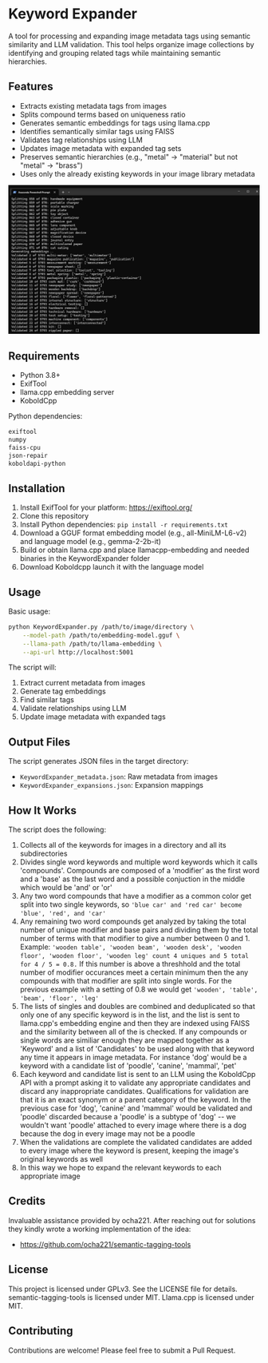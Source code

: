 # Keyword Expander

A tool for processing and expanding image metadata tags using semantic similarity and LLM validation. This tool helps organize image collections by identifying and grouping related tags while maintaining semantic hierarchies.

## Features

- Extracts existing metadata tags from images
- Splits compound terms based on uniqueness ratio
- Generates semantic embeddings for tags using llama.cpp
- Identifies semantically similar tags using FAISS
- Validates tag relationships using LLM
- Updates image metadata with expanded tag sets
- Preserves semantic hierarchies (e.g., "metal" -> "material" but not "metal" -> "brass")
- Uses only the already existing keywords in your image library metadata

![Screenshot](keywordexpander.jpg)

## Requirements

- Python 3.8+
- ExifTool
- llama.cpp embedding server
- KoboldCpp

Python dependencies:
```
exiftool
numpy
faiss-cpu
json-repair
koboldapi-python
```

## Installation

1. Install ExifTool for your platform: https://exiftool.org/
2. Clone this repository
3. Install Python dependencies: `pip install -r requirements.txt`
4. Download a GGUF format embedding model (e.g., all-MiniLM-L6-v2) and language model (e.g., gemma-2-2b-it)
5. Build or obtain llama.cpp and place llamacpp-embedding and needed binaries in the KeywordExpander folder
6. Download Koboldcpp launch it with the language model
   

## Usage

Basic usage:
```bash
python KeywordExpander.py /path/to/image/directory \
    --model-path /path/to/embedding-model.gguf \
    --llama-path /path/to/llama-embedding \
    --api-url http://localhost:5001
```

The script will:
1. Extract current metadata from images
2. Generate tag embeddings
3. Find similar tags
4. Validate relationships using LLM
5. Update image metadata with expanded tags

## Output Files

The script generates JSON files in the target directory:
- `KeywordExpander_metadata.json`: Raw metadata from images
- `KeywordExpander_expansions.json`: Expansion mappings

## How It Works

The script does the following:

1. Collects all of the keywords for images in a directory and all its subdirectories
2. Divides single word keywords and multiple word keywords which it calls 'compounds'. Compounds are composed of a 'modifier' as the first word and a 'base' as the last word and a possible conjuction in the middle which would be 'and' or 'or'
3. Any two word compounds that have a modifier as a common color get split into two single keywords, so ```'blue car' and 'red car' become 'blue', 'red', and 'car'```
4. Any remaining two word compounds get analyzed by taking the total number of unique modifier and base pairs and dividing them by the total number of terms with that modifier to give a number between 0 and 1. Example: ```'wooden table', 'wooden beam', 'wooden desk', 'wooden floor', 'wooden floor', 'wooden leg' count 4 uniques and 5 total for 4 / 5 = 0.8.``` If this number is above a threshhold and the total number of modifier occurances meet a certain minimum then the any compounds with that modifier are split into single words. For the previous example with a setting of 0.8 we would get ```'wooden', 'table', 'beam', 'floor', 'leg'```
5. The lists of singles and doubles are combined and deduplicated so that only one of any specific keyword is in the list, and the list is sent to llama.cpp's embedding engine and then they are indexed using FAISS and the similarity between all of the is checked. If any compounds or single words are similiar enough they are mapped together as a 'Keyword' and a list of 'Candidates' to be used along with that keyword any time it appears in image metadata. For instance 'dog' would be a keyword with a candidate list of 'poodle', 'canine', 'mammal', 'pet'
6. Each keyword and candidate list is sent to an LLM using the KoboldCpp API with a prompt asking it to validate any appropriate candidates and discard any inappropriate candidates. Qualifications for validation are that it is an exact synonym or a parent category of the keyword. In the previous case for 'dog', 'canine' and 'mammal' would be validated and 'poodle' discarded because a 'poodle' is a subtype of 'dog' -- we wouldn't want 'poodle' attached to every image where there is a dog because the dog in every image may not be a poodle
7. When the validations are complete the validated candidates are added to every image where the keyword is present, keeping the image's original keywords as well
8. In this way we hope to expand the relevant keywords to each appropriate image
    
## Credits
Invaluable assistance provided by ocha221. After reaching out for solutions they kindly wrote a working implementation of the idea:
- https://github.com/ocha221/semantic-tagging-tools

## License

This project is licensed under GPLv3. See the LICENSE file for details.
semantic-tagging-tools is licensed under MIT.
Llama.cpp is licensed under MIT.

## Contributing

Contributions are welcome! Please feel free to submit a Pull Request.
